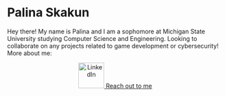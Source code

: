 # Palina Skakun
Hey there! My name is Palina and I am a sophomore at Michigan State University studying Computer Science and Engineering. Looking to collaborate on any projects related to game development or cybersecurity! More about me:
<p align="center">
<a href="https://www.linkedin.com/in/palinaskakun/">

<image src="https://cdn-icons-png.flaticon.com/512/174/174857.png" alt="LinkedIn" width="60" height ="60" class="center" >

</a>
  <a href=mailto:“palinaskakun@gmail.com,skakunpa@msu.edu”>Reach out to me</a>
  </p>
